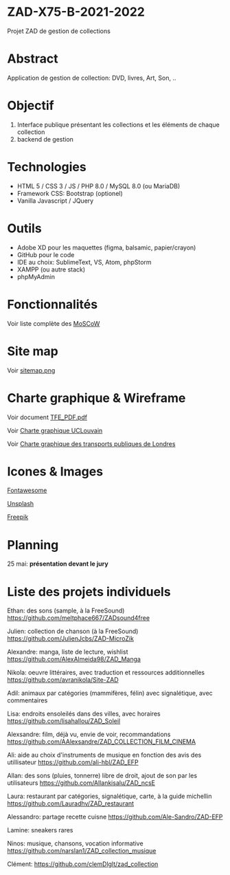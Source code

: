 # ZAD-X75-B-2021-2022
Projet ZAD de gestion de collections


# Abstract
Application de gestion de collection: DVD, livres, Art, Son, ..

# Objectif
1. Interface publique présentant les collections et les éléments de chaque collection
2. backend de gestion

# Technologies
- HTML 5 / CSS 3 / JS / PHP 8.0 / MySQL 8.0 (ou MariaDB)
- Framework CSS: Bootstrap (optionel)
- Vanilla Javascript / JQuery


# Outils
- Adobe XD pour les maquettes (figma, balsamic, papier/crayon)
- GitHub pour le code
- IDE au choix: SublimeText, VS, Atom, phpStorm
- XAMPP (ou autre stack)
- phpMyAdmin


# Fonctionnalités
Voir liste complète des [MoSCoW](https://github.com/HexMakina/ZAD-X75-B-2021-2022/blob/main/features.md)

# Site map
Voir [sitemap.png](https://github.com/HexMakina/ZAD-X75-B-2021-2022/blob/main/sitemap.png)

# Charte graphique & Wireframe
Voir document [TFE_PDF.pdf](https://github.com/HexMakina/ZAD-X75-B-2021-2022/blob/main/TFE_PDF.pdf)

Voir [Charte graphique UCLouvain](https://uclouvain.be/fr/decouvrir/charte-graphique-uclouvain.html)

Voir [Charte graphique des transports publiques de Londres](https://github.com/HexMakina/ZAD-X75-B-2021-2022/blob/main/vcs-basic-elements.pdf)


# Icones & Images
[Fontawesome](https://fontawesome.com/v5.15/icons?d=gallery&p=2)

[Unsplash](https://unsplash.com/)

[Freepik](https://www.freepik.com/)

# Planning

25 mai: __présentation devant le jury__


# Liste des projets individuels

Ethan: des sons (sample, à la FreeSound)
https://github.com/meltphace667/ZADsound4free

Julien: collection de chanson (à la FreeSound)
https://github.com/JulienJcbs/ZAD-MicroZik

Alexandre: manga, liste de lecture, wishlist
https://github.com/AlexAlmeida98/ZAD_Manga

Nikola: oeuvre littéraires, avec traduction et ressources additionnelles
https://github.com/avranikola/Site-ZAD

Adil: animaux par catégories (mammifères, félin) avec signalétique, avec commentaires

Lisa: endroits ensoleilés dans des villes, avec horaires
https://github.com/lisahallou/ZAD_Soleil

Alexsandre: film, déjà vu, envie de voir, recommandations
https://github.com/AAlexsandre/ZAD_COLLECTION_FILM_CINEMA

Ali: aide au choix d'instruments de musique en fonction des avis des utillisateur
https://github.com/ali-hbl/ZAD_EFP

Allan: des sons (pluies, tonnerre) libre de droit, ajout de son par les utilisateurs
https://github.com/Allankisalu/ZAD_ncsE

Laura: restaurant par catégories, signalétique, carte, à la guide michellin
https://github.com/Lauradhv/ZAD_restaurant

Alessandro: partage recette cuisne
https://github.com/Ale-Sandro/ZAD-EFP

Lamine: sneakers rares

Ninos: musique, chansons, vocation informative
https://github.com/narslan1/ZAD_collection_musique

Clément: 
https://github.com/clemDlglt/zad_collection
